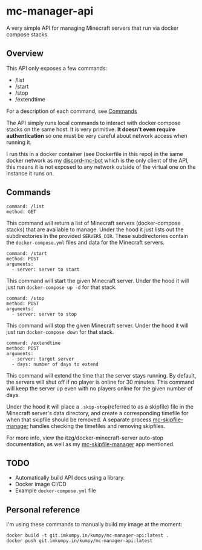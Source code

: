 # mc-manager-api

A very simple API for managing Minecraft servers that run via docker compose stacks.

## Overview

This API only exposes a few commands:

- /list
- /start
- /stop
- /extendtime

For a description of each command, see [Commands](#Commands)

The API simply runs local commands to interact with docker compose stacks on the same host. It is very primitive. **It doesn't even require authentication** so one must be very careful about network access when running it.

I run this in a docker container (see Dockerfile in this repo) in the same docker network as my [discord-mc-bot](https://github.com/garrettleber/discord-mcbot) which is the only client of the API, this means it is not exposed to any network outside of the virtual one on the instance it runs on.

## Commands

```
command: /list
method: GET
```

This command will return a list of Minecraft servers (docker-compose stacks) that are available to manage. Under the hood it just lists out the subdirectories in the provided `SERVERS_DIR`. These subdirectories contain the `docker-compose.yml` files and data for the Minecraft servers.

```
command: /start
method: POST
arguments:
  - server: server to start
```

This command will start the given Minecraft server. Under the hood it will just run `docker-compose up -d` for that stack.

```
command: /stop
method: POST
arguments:
  - server: server to stop
```

This command will stop the given Minecraft server. Under the hood it will just run `docker-compose down` for that stack.

```
command: /extendtime
method: POST
arguments:
  - server: target server
  - days: number of days to extend
```

This command will extend the time that the server stays running. By default, the servers will shut off if no player is online for 30 minutes. This command will keep the server up even with no players online for the given number of days.

Under the hood it will place a `.skip-stop`(referred to as a skipfile) file in the Minecraft server's data directory, and create a corresponding timefile for when that skipfile should be removed. A separate process [mc-skipfile-manager](https://github.com/garrettleber/mc-skipfile-manager) handles checking the timefiles and removing skipfiles.

For more info, view the itzg/docker-minecraft-server auto-stop documentation, as well as my [mc-skipfile-manager](https://github.com/garrettleber/mc-skipfile-manager) app mentioned.

## TODO

- Automatically build API docs using a library.
- Docker image CI/CD
- Example `docker-compose.yml` file

## Personal reference

I'm using these commands to manually build my image at the moment:

```
docker build -t git.imkumpy.in/kumpy/mc-manager-api:latest .
docker push git.imkumpy.in/kumpy/mc-manager-api:latest
```

